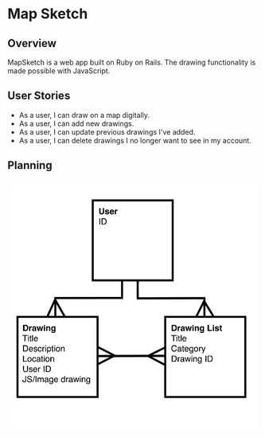# Map Sketch

## Overview
MapSketch is a web app built on Ruby on Rails. The drawing functionality is made possible with JavaScript.

## User Stories
* As a user, I can draw on a map digitally.
* As a user, I can add new drawings.
* As a user, I can update previous drawings I've added.
* As a user, I can delete drawings I no longer want to see in my account.

## Planning
![ScreenShot](erd.jpg)

